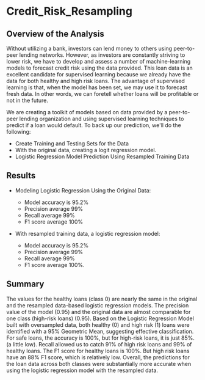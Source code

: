# Credit_Risk_Resampling

## Overview of the Analysis

Without utilizing a bank, investors can lend money to others using peer-to-peer lending networks. However, as investors are constantly striving to lower risk, we have to develop and assess a number of machine-learning models to forecast credit risk using the data provided. This loan data is an excellent candidate for supervised learning because we already have the data for both healthy and high risk loans. The advantage of supervised learning is that, when the model has been set, we may use it to forecast fresh data. In other words, we can foretell whether loans will be profitable or not in the future.

We are creating a toolkit of models based on data provided by a peer-to-peer lending organization and using supervised learning techniques to predict if a loan would default. To back up our prediction, we'll do the following:

   * Create Training and Testing Sets for the Data
   * With the original data, creating a logit regression model. 
   * Logistic Regression Model Prediction Using Resampled Training Data

## Results
* Modeling Logistic Regression Using the Original Data:
  * Model accuracy is 95.2%
  * Precision average 99%
  * Recall average 99%
  * F1 score average 100%

* With resampled training data, a logistic regression model:
  * Model accuracy is 95.2%
  * Precision average 99%
  * Recall average 99%
  * F1 score average 100%.

## Summary

The values for the healthy loans (class 0) are nearly the same in the original and the resampled data-based logistic regression models. The precision value of the model (0.95) and the original data are almost comparable for one class (high-risk loans) (0.95). Based on the Logistic Regression Model built with oversampled data, both healthy (0) and high risk (1) loans were identified with a 95% Geometric Mean, suggesting effective classification. For safe loans, the accuracy is 100%, but for high-risk loans, it is just 85%. (a little low). Recall allowed us to catch 91% of high risk loans and 99% of healthy loans.  The F1 score for healthy loans is 100%. But high risk loans have an 88% F1 score, which is relatively low.  Overall, the predictions for the loan data across both classes were substantially more accurate when using the logistic regression model with the resampled data.